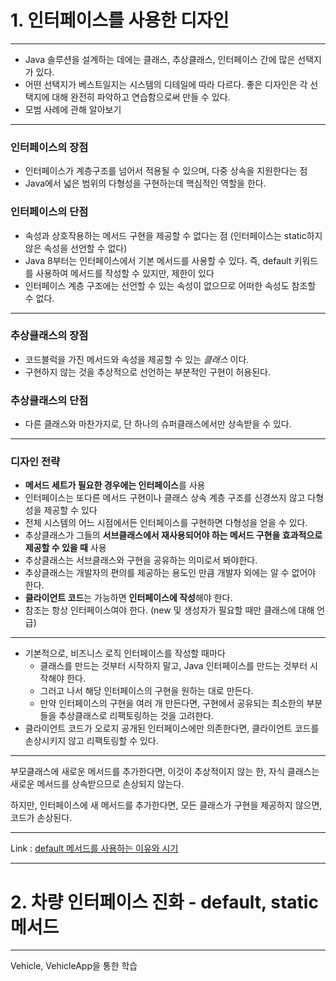 # 1. 인터페이스를 사용한 디자인
***
+ Java 솔루션을 설계하는 데에는 클래스, 추상클래스, 인터페이스 간에 많은 선택지가 있다.
+ 어떤 선택지가 베스트일지는 시스템의 디테일에 따라 다르다. 좋은 디자인은 각 선택지에 대해 완전히 파악하고 연습함으로써 만들 수 있다.
+ 모범 사례에 관해 알아보기
***
### **인터페이스의 장점**
+ 인터페이스가 계층구조를 넘어서 적용될 수 있으며, 다중 상속을 지원한다는 점
+ Java에서 넓은 범위의 다형성을 구현하는데 핵심적인 역할을 한다.
### **인터페이스의 단점**
+ 속성과 상호작용하는 메서드 구현을 제공할 수 없다는 점 (인터페이스는 static하지 않은 속성을 선언할 수 없다)
+ Java 8부터는 인터페이스에서 기본 메서드를 사용할 수 있다. 즉, default 키워드를 사용하여 메서드를 작성할 수 있지만, 제한이 있다
+ 인터페이스 계층 구조에는 선언할 수 있는 속성이 없으므로 어떠한 속성도 참조할 수 없다.
***
### 추상클래스의 장점
+ 코드블럭을 가진 메서드와 속성을 제공할 수 있는 _클래스_ 이다.
+ 구현하지 않는 것을 추상적으로 선언하는 부분적인 구현이 허용된다.
### 추상클래스의 단점
+ 다른 클래스와 마찬가지로, 단 하나의 슈퍼클래스에서만 상속받을 수 있다.
***
### 디자인 전략
+ **메서드 세트가 필요한 경우에는 인터페이스**를 사용
+ 인터페이스는 또다른 메서드 구현이나 클래스 상속 계층 구조를 신경쓰지 않고 다형성을 제공할 수 있다
+ 전체 시스템의 어느 시점에서든 인터페이스를 구현하면 다형성을 얻을 수 있다.
+ 추상클래스가 그들의 **서브클래스에서 재사용되어야 하는 메서드 구현을 효과적으로 제공할 수 있을 때** 사용
+ 추상클래스는 서브클래스와 구현을 공유하는 의미로서 봐야한다.
+ 추상클래스는 개발자의 편의를 제공하는 용도인 만큼 개발자 외에는 알 수 없어야 한다.
+ **클라이언트 코드**는 가능하면 **인터페이스에 작성**해야 한다.
+ 참조는 항상 인터페이스여야 한다. (new 및 생성자가 필요할 때만 클래스에 대해 언급)
***
+ 기본적으로, 비즈니스 로직 인터페이스를 작성할 때마다
  - 클래스를 만드는 것부터 시작하지 말고, Java 인터페이스를 만드는 것부터 시작해야 한다.
  - 그러고 나서 해당 인터페이스의 구현을 원하는 대로 만든다.
  - 만약 인터페이스의 구현을 여러 개 만든다면, 구현에서 공유되는 최소한의 부분들을 추상클래스로 리팩토링하는 것을 고려한다.
+ 클라이언트 코드가 오로지 공개된 인터페이스에만 의존한다면, 클라이언트 코드를 손상시키지 않고 리팩토링할 수 있다.
***
부모클래스에 새로운 메서드를 추가한다면, 이것이 추상적이지 않는 한, 자식 클래스는 새로운 메서드를 상속받으므로 손상되지 않는다.

하지만, 인터페이스에 새 메서드를 추가한다면, 모든 클래스가 구현을 제공하지 않으면, 코드가 손상된다.
***
Link : [default 메서드를 사용하는 이유와 시기](https://dzone.com/articles/interface-default-methods-java)
***
# 2. 차량 인터페이스 진화 - default, static 메서드
***
Vehicle, VehicleApp을 통한 학습


